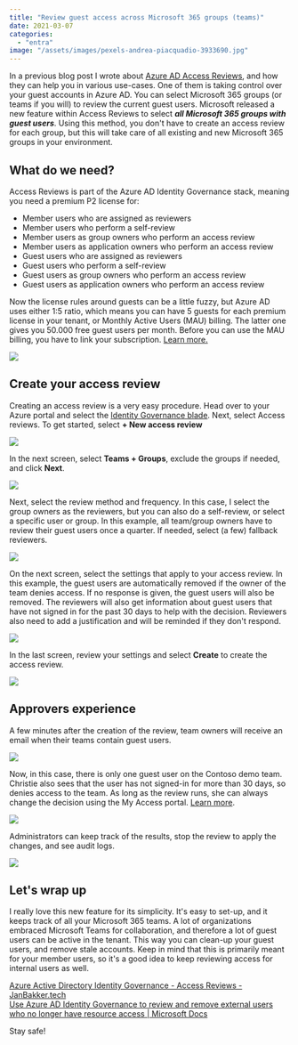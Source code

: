```yaml
---
title: "Review guest access across Microsoft 365 groups (teams)"
date: 2021-03-07
categories: 
  - "entra"
image: "/assets/images/pexels-andrea-piacquadio-3933690.jpg"
---
```


In a previous blog post I wrote about [Azure AD Access Reviews](https://janbakker.tech/active-directory-identity-governance-access-reviews/), and how they can help you in various use-cases. One of them is taking control over your guest accounts in Azure AD. You can select Microsoft 365 groups (or teams if you will) to review the current guest users. Microsoft released a new feature within Access Reviews to select **_all Microsoft 365 groups with guest users_**. Using this method, you don't have to create an access review for each group, but this will take care of all existing and new Microsoft 365 groups in your environment.

## What do we need?

Access Reviews is part of the Azure AD Identity Governance stack, meaning you need a premium P2 license for:

- Member users who are assigned as reviewers
- Member users who perform a self-review
- Member users as group owners who perform an access review
- Member users as application owners who perform an access review
- Guest users who are assigned as reviewers
- Guest users who perform a self-review
- Guest users as group owners who perform an access review
- Guest users as application owners who perform an access review

Now the license rules around guests can be a little fuzzy, but Azure AD uses either 1:5 ratio, which means you can have 5 guests for each premium license in your tenant, or Monthly Active Users (MAU) billing. The latter one gives you 50.000 free guest users per month. Before you can use the MAU billing, you have to link your subscription. [Learn more.](https://docs.microsoft.com/en-us/azure/active-directory/external-identities/external-identities-pricing)

![](/assets/images/image.png)

## Create your access review

Creating an access review is a very easy procedure. Head over to your Azure portal and select the [Identity Governance blade](https://portal.azure.com/#blade/Microsoft_AAD_ERM/DashboardBlade/GettingStarted). Next, select Access reviews. To get started, select **\+ New access review**

![](/assets/images/image-1.png)

In the next screen, select **Teams + Groups**, exclude the groups if needed, and click **Next**.

![](/assets/images/image-2.png)

Next, select the review method and frequency. In this case, I select the group owners as the reviewers, but you can also do a self-review, or select a specific user or group. In this example, all team/group owners have to review their guest users once a quarter. If needed, select (a few) fallback reviewers.

![](/assets/images/image-4.png)

On the next screen, select the settings that apply to your access review. In this example, the guest users are automatically removed if the owner of the team denies access. If no response is given, the guest users will also be removed. The reviewers will also get information about guest users that have not signed in for the past 30 days to help with the decision. Reviewers also need to add a justification and will be reminded if they don't respond.

![](/assets/images/image-5.png)

In the last screen, review your settings and select **Create** to create the access review.

![](/assets/images/image-6.png)

## Approvers experience

A few minutes after the creation of the review, team owners will receive an email when their teams contain guest users.

![](/assets/images/image-7.png)

Now, in this case, there is only one guest user on the Contoso demo team. Christie also sees that the user has not signed-in for more than 30 days, so denies access to the team. As long as the review runs, she can always change the decision using the My Access portal. [Learn more](https://janbakker.tech/self-service-in-microsoft-365/).

![](/assets/images/image-8.png)

Administrators can keep track of the results, stop the review to apply the changes, and see audit logs.

![](/assets/images/image-9.png)

## Let's wrap up

I really love this new feature for its simplicity. It's easy to set-up, and it keeps track of all your Microsoft 365 teams. A lot of organizations embraced Microsoft Teams for collaboration, and therefore a lot of guest users can be active in the tenant. This way you can clean-up your guest users, and remove stale accounts. Keep in mind that this is primarily meant for your member users, so it's a good idea to keep reviewing access for internal users as well.

[Azure Active Directory Identity Governance - Access Reviews - JanBakker.tech](https://janbakker.tech/active-directory-identity-governance-access-reviews/)  
[Use Azure AD Identity Governance to review and remove external users who no longer have resource access | Microsoft Docs](https://docs.microsoft.com/en-us/azure/active-directory/governance/access-reviews-external-users)

Stay safe!
